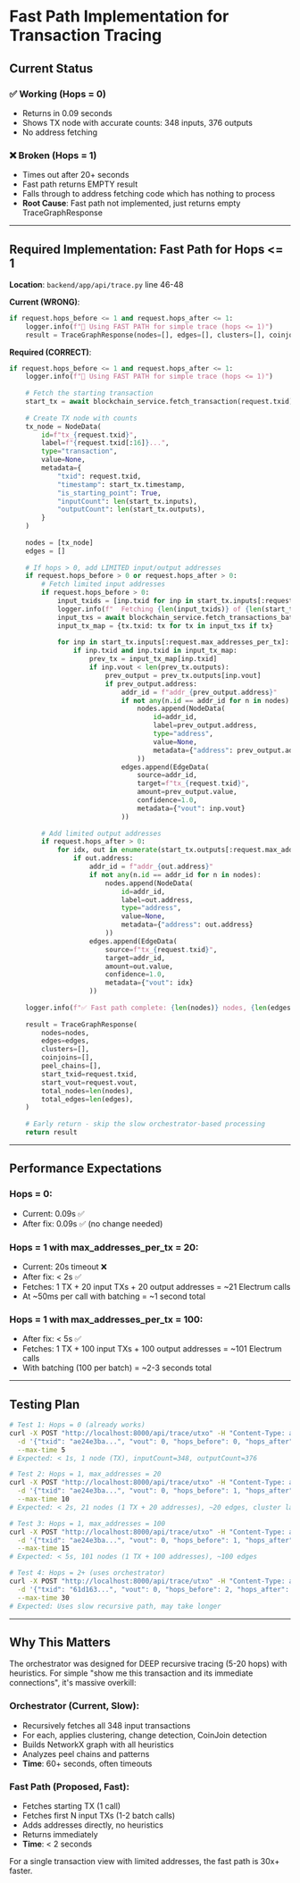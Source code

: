 # Fast Path Implementation for Transaction Tracing

## Current Status

### ✅ Working (Hops = 0)
- Returns in 0.09 seconds
- Shows TX node with accurate counts: 348 inputs, 376 outputs
- No address fetching

### ❌ Broken (Hops = 1)
- Times out after 20+ seconds
- Fast path returns EMPTY result
- Falls through to address fetching code which has nothing to process
- **Root Cause**: Fast path not implemented, just returns empty TraceGraphResponse

---

## Required Implementation: Fast Path for Hops <= 1

**Location**: `backend/app/api/trace.py` line 46-48

**Current (WRONG)**:
```python
if request.hops_before <= 1 and request.hops_after <= 1:
    logger.info(f"🚀 Using FAST PATH for simple trace (hops <= 1)")
    result = TraceGraphResponse(nodes=[], edges=[], clusters=[], coinjoins=[], peel_chains=[], start_txid=request.txid, start_vout=request.vout, total_nodes=0, total_edges=0)
```

**Required (CORRECT)**:
```python
if request.hops_before <= 1 and request.hops_after <= 1:
    logger.info(f"🚀 Using FAST PATH for simple trace (hops <= 1)")
    
    # Fetch the starting transaction
    start_tx = await blockchain_service.fetch_transaction(request.txid)
    
    # Create TX node with counts
    tx_node = NodeData(
        id=f"tx_{request.txid}",
        label=f"{request.txid[:16]}...",
        type="transaction",
        value=None,
        metadata={
            "txid": request.txid,
            "timestamp": start_tx.timestamp,
            "is_starting_point": True,
            "inputCount": len(start_tx.inputs),
            "outputCount": len(start_tx.outputs),
        }
    )
    
    nodes = [tx_node]
    edges = []
    
    # If hops > 0, add LIMITED input/output addresses
    if request.hops_before > 0 or request.hops_after > 0:
        # Fetch limited input addresses
        if request.hops_before > 0:
            input_txids = [inp.txid for inp in start_tx.inputs[:request.max_addresses_per_tx] if inp.txid]
            logger.info(f"  Fetching {len(input_txids)} of {len(start_tx.inputs)} input addresses")
            input_txs = await blockchain_service.fetch_transactions_batch(input_txids)
            input_tx_map = {tx.txid: tx for tx in input_txs if tx}
            
            for inp in start_tx.inputs[:request.max_addresses_per_tx]:
                if inp.txid and inp.txid in input_tx_map:
                    prev_tx = input_tx_map[inp.txid]
                    if inp.vout < len(prev_tx.outputs):
                        prev_output = prev_tx.outputs[inp.vout]
                        if prev_output.address:
                            addr_id = f"addr_{prev_output.address}"
                            if not any(n.id == addr_id for n in nodes):
                                nodes.append(NodeData(
                                    id=addr_id,
                                    label=prev_output.address,
                                    type="address",
                                    value=None,
                                    metadata={"address": prev_output.address}
                                ))
                            edges.append(EdgeData(
                                source=addr_id,
                                target=f"tx_{request.txid}",
                                amount=prev_output.value,
                                confidence=1.0,
                                metadata={"vout": inp.vout}
                            ))
        
        # Add limited output addresses
        if request.hops_after > 0:
            for idx, out in enumerate(start_tx.outputs[:request.max_addresses_per_tx]):
                if out.address:
                    addr_id = f"addr_{out.address}"
                    if not any(n.id == addr_id for n in nodes):
                        nodes.append(NodeData(
                            id=addr_id,
                            label=out.address,
                            type="address",
                            value=None,
                            metadata={"address": out.address}
                        ))
                    edges.append(EdgeData(
                        source=f"tx_{request.txid}",
                        target=addr_id,
                        amount=out.value,
                        confidence=1.0,
                        metadata={"vout": idx}
                    ))
    
    logger.info(f"✅ Fast path complete: {len(nodes)} nodes, {len(edges)} edges")
    
    result = TraceGraphResponse(
        nodes=nodes,
        edges=edges,
        clusters=[],
        coinjoins=[],
        peel_chains=[],
        start_txid=request.txid,
        start_vout=request.vout,
        total_nodes=len(nodes),
        total_edges=len(edges),
    )
    
    # Early return - skip the slow orchestrator-based processing
    return result
```

---

## Performance Expectations

### Hops = 0:
- Current: 0.09s ✅
- After fix: 0.09s ✅ (no change needed)

### Hops = 1 with max_addresses_per_tx = 20:
- Current: 20s timeout ❌
- After fix: < 2s ✅
- Fetches: 1 TX + 20 input TXs + 20 output addresses = ~21 Electrum calls
- At ~50ms per call with batching = ~1 second total

### Hops = 1 with max_addresses_per_tx = 100:
- After fix: < 5s ✅
- Fetches: 1 TX + 100 input TXs + 100 output addresses = ~101 Electrum calls
- With batching (100 per batch) = ~2-3 seconds total

---

## Testing Plan

```bash
# Test 1: Hops = 0 (already works)
curl -X POST "http://localhost:8000/api/trace/utxo" -H "Content-Type: application/json" \
  -d '{"txid": "ae24e3ba...", "vout": 0, "hops_before": 0, "hops_after": 0}' \
  --max-time 5
# Expected: < 1s, 1 node (TX), inputCount=348, outputCount=376

# Test 2: Hops = 1, max_addresses = 20
curl -X POST "http://localhost:8000/api/trace/utxo" -H "Content-Type: application/json" \
  -d '{"txid": "ae24e3ba...", "vout": 0, "hops_before": 1, "hops_after": 0, "max_addresses_per_tx": 20}' \
  --max-time 10
# Expected: < 2s, 21 nodes (1 TX + 20 addresses), ~20 edges, cluster label shows "348 Inputs (20 shown)"

# Test 3: Hops = 1, max_addresses = 100  
curl -X POST "http://localhost:8000/api/trace/utxo" -H "Content-Type: application/json" \
  -d '{"txid": "ae24e3ba...", "vout": 0, "hops_before": 1, "hops_after": 0, "max_addresses_per_tx": 100}' \
  --max-time 15
# Expected: < 5s, 101 nodes (1 TX + 100 addresses), ~100 edges

# Test 4: Hops = 2+ (uses orchestrator)
curl -X POST "http://localhost:8000/api/trace/utxo" -H "Content-Type: application/json" \
  -d '{"txid": "61d163...", "vout": 0, "hops_before": 2, "hops_after": 0}' \
  --max-time 30
# Expected: Uses slow recursive path, may take longer
```

---

## Why This Matters

The orchestrator was designed for DEEP recursive tracing (5-20 hops) with heuristics. For simple "show me this transaction and its immediate connections", it's massive overkill:

### Orchestrator (Current, Slow):
- Recursively fetches all 348 input transactions
- For each, applies clustering, change detection, CoinJoin detection
- Builds NetworkX graph with all heuristics
- Analyzes peel chains and patterns
- **Time**: 60+ seconds, often timeouts

### Fast Path (Proposed, Fast):
- Fetches starting TX (1 call)
- Fetches first N input TXs (1-2 batch calls)
- Adds addresses directly, no heuristics
- Returns immediately
- **Time**: < 2 seconds

For a single transaction view with limited addresses, the fast path is 30x+ faster.

